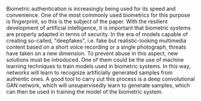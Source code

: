 Biometric authentication is increasingly being used for its speed and convenience. One of the most commonly used biometrics for this purpose is fingerprint, so this is the subject of the paper.
With the resilient development of artificial intelligence, it is important that biometric systems are properly adapted in terms of security. In the era of models capable of creating so-called, "deepfakes", i.e. fake but realistic-looking multimedia content based on a short voice recording or a single photograph, threats have taken on a new dimension. To prevent abuse in this aspect, new solutions must be introduced.
One of them could be the use of machine learning techniques to train models used in biometric systems. In this way, networks will learn to recognize artificially generated samples from authentic ones. A good tool to carry out this process is a deep convolutional GAN network, which will unsupervisedly learn to generate samples, which can then be used in training the model of the biometric system.

